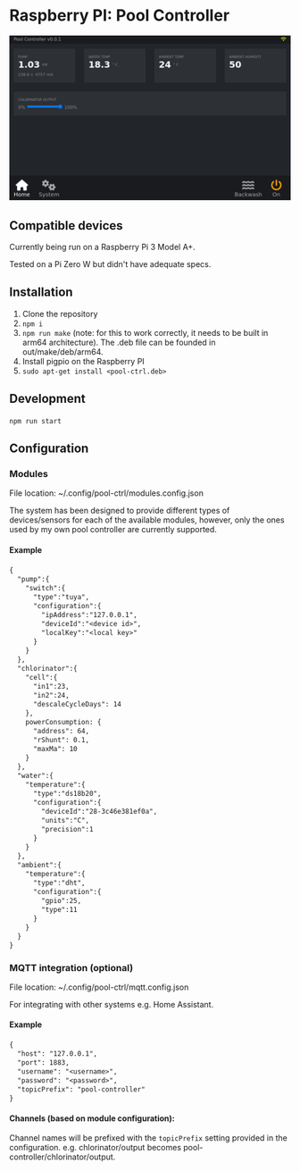 # Raspberry PI: Pool Controller

![Pool Controller UI](https://github.com/smnplicity/node-rpi-device-pool-ctrl/blob/main/screenshot.png?raw=true)

## Compatible devices

Currently being run on a Raspberry Pi 3 Model A+.

Tested on a Pi Zero W but didn't have adequate specs.

## Installation

1. Clone the repository
2. `npm i`
3. `npm run make` (note: for this to work correctly, it needs to be built in arm64 architecture). The .deb file can be founded in out/make/deb/arm64.
4. Install pigpio on the Raspberry PI
5. `sudo apt-get install <pool-ctrl.deb>`

## Development

`npm run start`

## Configuration

### Modules

File location: ~/.config/pool-ctrl/modules.config.json

The system has been designed to provide different types of devices/sensors for each of the available modules, however, only the ones used by my own pool controller are currently supported.

#### Example

```
{
  "pump":{
    "switch":{
      "type":"tuya",
      "configuration":{
        "ipAddress":"127.0.0.1",
        "deviceId":"<device id>",
        "localKey":"<local key>"
      }
    }
  },
  "chlorinator":{
    "cell":{
      "in1":23,
      "in2":24,
      "descaleCycleDays": 14
    },
    powerConsumption: {
      "address": 64,
      "rShunt": 0.1,
      "maxMa": 10
    }
  },
  "water":{
    "temperature":{
      "type":"ds18b20",
      "configuration":{
        "deviceId":"28-3c46e381ef0a",
        "units":"C",
        "precision":1
      }
    }
  },
  "ambient":{
    "temperature":{
      "type":"dht",
      "configuration":{
        "gpio":25,
        "type":11
      }
    }
  }
}
```

### MQTT integration (optional)

File location: ~/.config/pool-ctrl/mqtt.config.json

For integrating with other systems e.g. Home Assistant.

#### Example

```
{
  "host": "127.0.0.1",
  "port": 1883,
  "username": "<username>",
  "password": "<password>",
  "topicPrefix": "pool-controller"
}
```

#### Channels (based on module configuration):

Channel names will be prefixed with the `topicPrefix` setting provided in the configuration. e.g. chlorinator/output becomes pool-controller/chlorinator/output.
